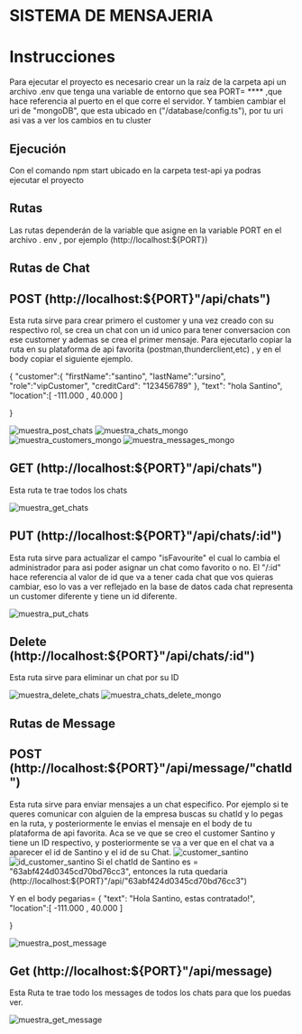 # SISTEMA DE MENSAJERIA

# Instrucciones
Para ejecutar el proyecto es necesario crear un la raíz de la carpeta api un archivo .env que tenga una variable de entorno que sea PORT= **** ,que hace referencia al puerto en el que corre el servidor.
Y tambien cambiar el uri de  "mongoDB", que esta ubicado en ("/database/config.ts"), por tu uri asi vas a ver los cambios en tu cluster
## Ejecución
Con el comando  npm start ubicado en la carpeta test-api ya podras ejecutar el proyecto

## Rutas
Las rutas dependerán de la variable que asigne en la variable PORT en el archivo . env , por ejemplo (http://localhost:${PORT})

## Rutas de Chat

## POST (http://localhost:${PORT}"/api/chats")

Esta ruta sirve para crear primero el customer y una vez creado con su respectivo rol, se crea un chat con un id unico para tener conversacion con ese customer y ademas se crea el primer mensaje.
Para ejecutarlo copiar la ruta en su plataforma de api favorita (postman,thunderclient,etc) , y en el body copiar el siguiente ejemplo.

{
       "customer":{
        "firstName":"santino",
        "lastName":"ursino",
        "role":"vipCustomer",
        "creditCard": "123456789"
    },
    "text": "hola Santino",
    "location":[ -111.000 , 40.000 ]

}

![muestra_post_chats](/images/muestra_post_chats.png)
![muestra_chats_mongo](/images/muestra_chats_mongo.png)
![muestra_customers_mongo](/images/muestra_customers_mongo.png)
![muestra_messages_mongo](/images/muestra_messages_mongo.png)

## GET (http://localhost:${PORT}"/api/chats")

Esta ruta te trae todos los chats

![muestra_get_chats](/images/muestra_get_chats.png)

## PUT (http://localhost:${PORT}"/api/chats/:id")

Esta ruta sirve para actualizar el campo "isFavourite" el cual lo cambia el administrador para asi poder asignar un chat como favorito o no.
El "/:id" hace referencia al valor de id que va a tener cada chat que vos quieras cambiar, eso lo vas a ver reflejado en la base de datos cada chat representa un customer diferente y tiene un id diferente.

![muestra_put_chats](/images/muestra_put_chats.png)

## Delete (http://localhost:${PORT}"/api/chats/:id")

Esta ruta sirve para eliminar un chat por su ID

![muestra_delete_chats](/images/muestra_delete_chats.png)
![muestra_chats_delete_mongo](/images/muestra_chats_delete_mongo.png)


## Rutas de Message

## POST (http://localhost:${PORT}"/api/message/"chatId")


Esta ruta sirve para enviar mensajes a un chat especifico. Por ejemplo si te queres comunicar con alguien de la empresa buscas su chatId y lo pegas en la ruta, y posteriormente le envias el mensaje en el body de tu plataforma de api favorita.
Aca se ve que se creo el customer Santino y tiene un ID respectivo, y posteriormente se va a ver que en el chat va a aparecer el id de Santino y el id de su Chat.
![customer_santino](/images/customer_santino.png)
![id_customer_santino](/images/id_customer_santino.png)
Si el chatId de Santino es = "63abf424d0345cd70bd76cc3", entonces la ruta quedaria
(http://localhost:${PORT}"/api/"63abf424d0345cd70bd76cc3")

Y en el body pegarias=
{
 "text": "Hola Santino, estas contratado!",
    "location":[ -111.000 , 40.000 ]

}

![muestra_post_message](/images/muestra_post_message.png)


## Get (http://localhost:${PORT}"/api/message)

Esta Ruta te trae todo los messages de todos los chats para que los puedas ver.

![muestra_get_message](/images/muestra_get_message.png)

